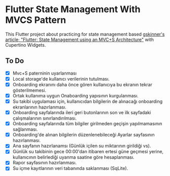 # Flutter State Management With MVCS Pattern

This Flutter project about practicing for state management based [gskinner's article; "Flutter: State Management using an MVC+S Architecture"](https://blog.gskinner.com/archives/2020/09/flutter-state-management-with-mvcs.html) with Cupertino Widgets.

## To Do

- [x] Mvc+S paterninin uyarlanması
- [x] Local storage'de kullanıcı verilerinin tutulması.
- [x] Onboarding ekranını daha önce gören kullanıcıya bu ekranın tekrar gösterilmemesi.
- [x] Ortak kullanıma uygun Onaboarding yapısının kurgulanması.
- [x] Su takibi uygulaması için, kullanıcıdan bilgilerin de alınacağı onboarding ekranlarının hazırlanması.
- [x] Onboarding sayfalarında ileri geri butonlarının son ve ilk sayfadaki çalışmalarının sınırlandırılması.
- [x] Onboarding sayfalarında tüm bilgiler girilmeden geçişin yapılmamasının sağlanması.
- [x] Onboarding'de alınan bilgilerin düzenlenebileceği Ayarlar sayfasının hazırlanması.
- [x] Ana sayfanın hazırlanamsı (Günlük içilen su miktarının girildiği vs).
- [x] Günlük su takibinin gece 00:00'dan itibaren ertesi güne geçmesi yerine, kullanıcının belirlediği uyanma saatine göre hesaplanması.
- [x] Rapor sayfasının hazırlanması.
- [x] Su içme kayıtlarının veri tabanında saklanması (SqLite).
